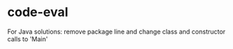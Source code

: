 code-eval
=========

For Java solutions: remove package line and change class and constructor calls to 'Main'